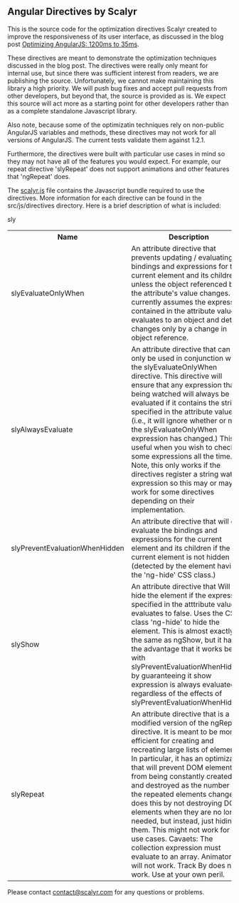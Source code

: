 Angular Directives by Scalyr
---

This is the source code for the optimization directives Scalyr created to
improve the responsiveness of its user interface, as discussed in the blog post
[Optimizing AngularJS: 1200ms to 35ms](http://blog.scalyr.com/2013/10/31/angularjs-1200ms-to-35ms/).

These directives are meant to demonstrate the optimization techniques discussed
in the blog post.  The directives were really only meant for internal use, but
since there was sufficient interest from readers, we are publishing the source.
Unfortunately, we cannot make maintaining this library a high priority. We will 
push bug fixes and accept pull requests from other developers, but beyond that,
the source is provided as is.  We expect this source will act more as a
starting point for other developers rather than as a complete standalone
Javascript library.

Also note, because some of the optimizatin techniques rely on non-public
AngularJS variables and methods, these directives may not work for all versions
of AngularJS. The current tests validate them against 1.2.1.

Furthermore, the directives were built with particular use cases in mind so
they may not have all of the features you would expect.  For example, our
repeat directive 'slyRepeat' does not support animations and other features
that 'ngRepeat' does.

The [scalyr.js](scalyr.js) file contains the Javascript bundle required to use
the directives.  More information for each directive can be found in the
src/js/directives  directory.  Here is a brief description of what is included:


  <tr>sly<td></td><td></td></tr>
</table>


<table>
<tr><th>Name</th><th>Description</th></tr>

<tr><td>
slyEvaluateOnlyWhen
</td><td>
An attribute directive that prevents updating / evaluating
all bindings and expressions for the current element and its children
unless the object referenced by the attribute's value changes.
It currently assumes the expression contained in the attribute value
evaluates to an object and detects changes only by a change in object reference.
</td></tr>
<tr><td>
slyAlwaysEvaluate
</td><td>
An attribute directive that can only be used in conjunction with the
slyEvaluateOnlyWhen directive.  This directive will ensure that
any expression that is being watched will always be evaluated
if it contains the string specified in the attribute value (i.e., 
it will ignore whether or not the slyEvaluateOnlyWhen expression has changed.)
This is useful when you wish to check some expressions all the time.
Note, this only works if the directives register a string watch expression
so this may or may not work for some directives depending on their
implementation.
</td></tr>
<tr><td>
slyPreventEvaluationWhenHidden
</td><td>
An attribute directive that will only 
evaluate the bindings and expressions for the current element and its children
if the current element is not hidden (detected by the element having the
'ng-hide' CSS class.)
</td></tr>
<tr><td>
slyShow
</td><td>
An attribute directive that Will hide the element if the expression specified
in the atttribute value evaluates to false.  Uses the CSS class 'ng-hide' to
hide the element.  This is almost exactly the same as ngShow, but it has the
advantage that it works better with slyPreventEvaluationWhenHidden by
guaranteeing it show expression is always evaluated regardless of the effects
of slyPreventEvaluationWhenHidden.
</td></tr>
<tr><td>
slyRepeat
</td><td>
An attribute directive that is a modified version of the
ngRepeat directive.  It is meant to be more efficient for creating and
recreating large lists of elements.  In particular, it has an
optimization that will prevent DOM elements from being constantly created
and destroyed as the number of the repeated elements change.  It does this
by not destroying DOM elements when they are no longer needed, but instead,
just hiding them. This might not work for all use cases.  Cavaets:  The
collection expression must evaluate to an array.  Animators will not work.
Track By does not work. Use at your own peril.
</td></tr>
</table>

Please contact contact@scalyr.com for any questions or problems.
